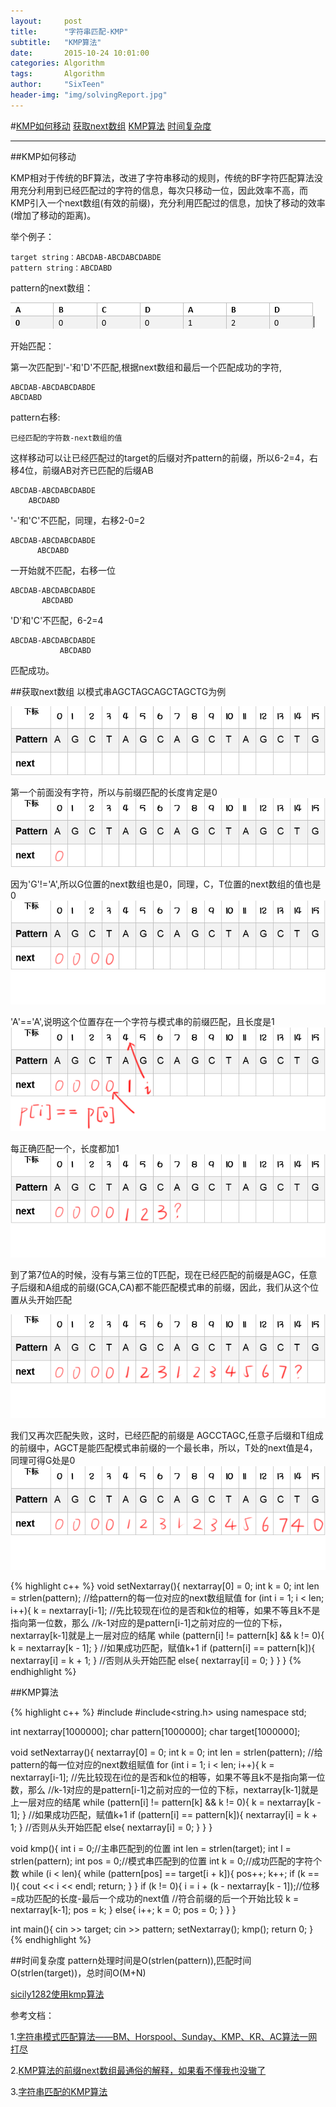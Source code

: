 ```yaml
---
layout:     post
title:      "字符串匹配-KMP"
subtitle:   "KMP算法"
date:       2015-10-24 10:01:00
categories: Algorithm
tags:       Algorithm
author:     "SixTeen"
header-img: "img/solvingReport.jpg"
---
```


#<a href="#001">KMP如何移动</a> <a href="#002">获取next数组</a> <a href="#003">KMP算法</a> <a href="#004">时间复杂度</a>

---

##<a name = "001"></a>KMP如何移动

KMP相对于传统的BF算法，改进了字符串移动的规则，传统的BF字符匹配算法没用充分利用到已经匹配过的字符的信息，每次只移动一位，因此效率不高，而KMP引入一个next数组(有效的前缀)，充分利用匹配过的信息，加快了移动的效率(增加了移动的距离)。

举个例子：

    target string：ABCDAB-ABCDABCDABDE
    pattern string：ABCDABD

pattern的next数组：

![KMP-0](/img/algorithm/kmp_0.png)


开始匹配：

第一次匹配到'-'和'D'不匹配,根据next数组和最后一个匹配成功的字符,

    ABCDAB-ABCDABCDABDE
    ABCDABD

pattern右移:

    已经匹配的字符数-next数组的值

这样移动可以让已经匹配过的target的后缀对齐pattern的前缀，所以6-2=4，右移4位，前缀AB对齐已匹配的后缀AB

    ABCDAB-ABCDABCDABDE
        ABCDABD

'-'和'C'不匹配，同理，右移2-0=2

    ABCDAB-ABCDABCDABDE
          ABCDABD

一开始就不匹配，右移一位

    ABCDAB-ABCDABCDABDE
           ABCDABD

'D'和'C'不匹配，6-2=4

    ABCDAB-ABCDABCDABDE
               ABCDABD

匹配成功。

##<a name = "002"></a>获取next数组
以模式串AGCTAGCAGCTAGCTG为例

![KMP-1](/img/algorithm/kmp_1.png)

第一个前面没有字符，所以与前缀匹配的长度肯定是0
![KMP-2](/img/algorithm/kmp_2.png)

因为'G'!='A',所以G位置的next数组也是0，同理，C，T位置的next数组的值也是0
![KMP-3](/img/algorithm/kmp_3.png)

'A'=='A',说明这个位置存在一个字符与模式串的前缀匹配，且长度是1
![KMP-4](/img/algorithm/kmp_4.png)

每正确匹配一个，长度都加1
![KMP-5](/img/algorithm/kmp_5.png)

到了第7位A的时候，没有与第三位的T匹配，现在已经匹配的前缀是AGC，任意子后缀和A组成的前缀(GCA,CA)都不能匹配模式串的前缀，因此，我们从这个位置从头开始匹配

![KMP-6](/img/algorithm/kmp_6.png)

我们又再次匹配失败，这时，已经匹配的前缀是   AGCCTAGC,任意子后缀和T组成的前缀中，AGCT是能匹配模式串前缀的一个最长串，所以，T处的next值是4，同理可得G处是0
![KMP-7](/img/algorithm/kmp_7.png)

{% highlight c++ %}
void setNextarray(){
    nextarray[0] = 0;
    int k = 0;
    int len = strlen(pattern);
    //给pattern的每一位对应的next数组赋值
    for (int i = 1; i < len; i++){
        k = nextarray[i-1];
        //先比较现在i位的是否和k位的相等，如果不等且k不是指向第一位数，那么
        //k-1对应的是pattern[i-1]之前对应的一位的下标，nextarray[k-1]就是上一层对应的结尾
        while (pattern[i] != pattern[k] && k != 0){
            k = nextarray[k - 1];
        }
        //如果成功匹配，赋值k+1
        if (pattern[i] == pattern[k]){
            nextarray[i] = k + 1;
        }
        //否则从头开始匹配
        else{
            nextarray[i] = 0;
        }
    }
}
{% endhighlight %}


##<a name="003"></a>KMP算法

{% highlight c++ %}
#include<iostream>
#include<string.h>
using namespace std;

int nextarray[1000000];
char pattern[1000000];
char target[1000000];

void setNextarray(){
    nextarray[0] = 0;
    int k = 0;
    int len = strlen(pattern);
    //给pattern的每一位对应的next数组赋值
    for (int i = 1; i < len; i++){
        k = nextarray[i-1];
        //先比较现在i位的是否和k位的相等，如果不等且k不是指向第一位数，那么
        //k-1对应的是pattern[i-1]之前对应的一位的下标，nextarray[k-1]就是上一层对应的结尾
        while (pattern[i] != pattern[k] && k != 0){
            k = nextarray[k - 1];
        }
        //如果成功匹配，赋值k+1
        if (pattern[i] == pattern[k]){
            nextarray[i] = k + 1;
        }
        //否则从头开始匹配
        else{
            nextarray[i] = 0;
        }
    }
}

void kmp(){
    int i = 0;//主串匹配到的位置
    int len = strlen(target);
    int l = strlen(pattern);
    int pos = 0;//模式串匹配到的位置
    int k = 0;//成功匹配的字符个数
    while (i < len){
        while (pattern[pos] == target[i + k]){
            pos++;
            k++;
            if (k == l){
                cout << i << endl;
                return;
            }
        }
        if (k != 0){
            i = i + (k - nextarray[k - 1]);//位移=成功匹配的长度-最后一个成功的next值
            //符合前缀的后一个开始比较
            k = nextarray[k-1];
            pos = k;
        }
        else{
            i++;
            k = 0;
            pos = 0;
        }
    }
}


int main(){
    cin >> target;
    cin >> pattern;
    setNextarray();
    kmp();
    return 0;
}
{% endhighlight %}


##<a name="004"></a>时间复杂度
pattern处理时间是O(strlen(pattern)),匹配时间O(strlen(target))，总时间O(M+N)



[sicily1282使用kmp算法](/sloving-report/slovingreport-2_2/)

参考文档：

1.[字符串模式匹配算法——BM、Horspool、Sunday、KMP、KR、AC算法一网打尽](http://dsqiu.iteye.com/blog/1700312)

2.[KMP算法的前缀next数组最通俗的解释，如果看不懂我也没辙了](http://blog.csdn.net/yearn520/article/details/6729426)

3.[字符串匹配的KMP算法](http://www.ruanyifeng.com/blog/2013/05/Knuth–Morris–Pratt_algorithm.html)